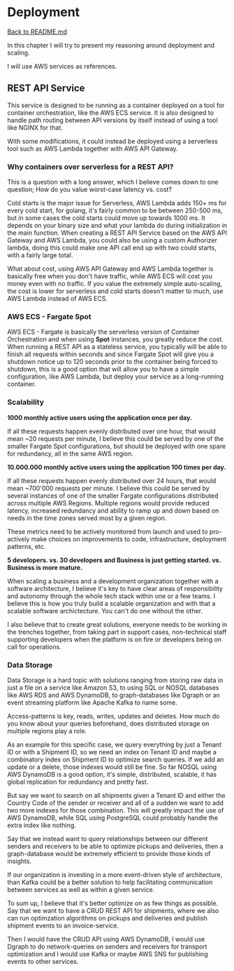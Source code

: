 # Deployment

[Back to README.md](/README.md)

In this chapter I will try to present my reasoning around deployment and scaling.

I will use AWS services as references.

## REST API Service

This service is designed to be running as a container deployed on a tool for container orchestration, like the AWS ECS service. It is also designed to handle path routing between API versions by itself instead of using a tool like NGINX for that.

With some modifications, it could instead be deployed using a serverless tool such as AWS Lambda together with AWS API Gateway.

### Why containers over serverless for a REST API?

This is a question with a long answer, which I believe comes down to one question; How do you value worst-case latency vs. cost?

Cold starts is the major issue for Serverless, AWS Lambda adds 150+ ms for every cold start, for golang, it's fairly common to be between 250-500 ms, but in some cases the cold starts could move up towards 1000 ms. It depends on your binary size and what your lambda do during initialization in the main function. When creating a REST API Service based on the AWS API Gateway and AWS Lambda, you could also be using a custom Authorizer lambda, doing this could make one API call end up with two could starts, with a fairly large total.

What about cost, using AWS API Gateway and AWS Lambda together is basically free when you don't have traffic, while AWS ECS will cost you money even with no traffic. If you value the extremely simple auto-scaling, the cost is lower for serverless and cold starts doesn't matter to much, use AWS Lambda instead of AWS ECS.

### AWS ECS - Fargate Spot

AWS ECS - Fargate is basically the serverless version of Container Orchestration and when using **Spot** instances, you greatly reduce the cost. When running a REST API as a stateless service, you typically will be able to finish all requests within seconds and since Fargate Spot will give you a shutdown notice up to 120 seconds prior to the container being forced to shutdown, this is a good option that will allow you to have a simple configuration, like AWS Lambda, but deploy your service as a long-running container.

### Scalability

**1000 monthly active users using the application once per day.**

If all these requests happen evenly distributed over one hour, that would mean ~20 requests per minute, I believe this could be served by one of the smaller Fargate Spot configurations, but should be deployed with one spare for redundancy, all in the same AWS region.

**10.000.000 monthly active users using the application 100 times per day.**

If all these requests happen evenly distributed over 24 hours, that would mean ~700'000 requests per minute. I believe this could be served by several instances of one of the smaller Fargate configurations distributed across multiple AWS Regions. Multiple regions would provide reduced latency, increased redundancy and ability to ramp up and down based on needs in the time zones served most by a given region.

These metrics need to be actively monitored from launch and used to pro-actively make choices on improvements to code, infrastructure, deployment patterns, etc.

**5 developers. vs. 30 developers and Business is just getting started. vs. Business is more mature.**

When scaling a business and a development organization together with a software architecture, I believe it's key to have clear areas of responsibility and autonomy through the whole tech stack within one or a few teams. I believe this is how you truly build a scalable organization and with that a scalable software archictecture. You can't do one without the other.

I also believe that to create great solutions, everyone needs to be working in the trenches together, from taking part in support cases, non-technical staff supporting developers when the platform is on fire or developers being on call for operations.

### Data Storage

Data Storage is a hard topic with solutions ranging from storing raw data in just a file on a service like Amazon S3, to using SQL or NOSQL databases like AWS RDS and AWS DynamoDB, to graph-databases like Dgraph or an event streaming platform like Apache Kafka to name some.

Access-patterns is key, reads, writes, updates and deletes. How much do you know about your queries beforehand, does distributed storage on multiple regions play a role.

As an example for this specific case, we query everything by just a Tenant ID or with a Shipment ID, so we need an index on Tenant ID and maybe a combinatory index on Shipment ID to optimize search queries. If we add an update or a delete, those indexes would still be fine. So far NOSQL using AWS DynamoDB is a good option, it's simple, distributed, scalable, it has global replication for redundancy and pretty fast.

But say we want to search on all shipments given a Tenant ID and either the Country Code of the sender or receiver and all of a sudden we want to add two more indexes for those combination. This will greatly impact the use of AWS DynamoDB, while SQL using PostgreSQL could probably handle the extra index like nothing.

Say that we instead want to query relationships between our different senders and receivers to be able to optimize pickups and deliveries, then a graph-database would be extremely efficient to provide those kinds of insights.

If our organization is investing in a more event-driven style of architecture, than Kafka could be a better solution to help facilitating communication between services as well as within a given service.

To sum up, I believe that it's better optimize on as few things as possible. Say that we want to have a CRUD REST API for shipments, where we also can run optimzation algorithms on pickups and deliveries and publish shipment events to an invoice-service.

Then I would have the CRUD API using AWS DynamoDB, I would use Dgraph to do network-queries on senders and receivers for transport optimization and I would use Kafka or maybe AWS SNS for publishing events to other services.
